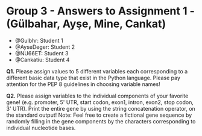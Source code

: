 # Group 3 - Answers to Assignment 1 - (Gülbahar, Ayşe, Mine, Cankat)

- @Gulbhr: Student 1
- @AyseDeger: Student 2
- @NU66ET: Student 3
- @Cankatiu: Student 4

**Q1.** Please assign values to 5 different variables each corresponding to a different basic
data type that exist in the Python language. Please pay attention for the PEP 8 guidelines in
choosing variable names!

**Q2.** Please assign variables to the individual components of your favorite gene! (e.g.
promoter, 5' UTR, start codon, exon1, intron, exon2, stop codon, 3' UTR). Print the entire gene
by using the string concatenation operator, on the standard output! Note: Feel free to create a
fictional gene sequence by randomly filling in the gene components by the characters
corresponding to individual nucleotide bases.

